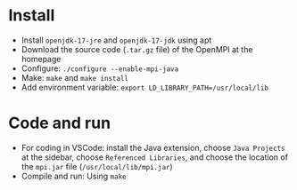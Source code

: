 # Install
- Install `openjdk-17-jre` and `openjdk-17-jdk` using apt
- Download the source code (`.tar.gz` file) of the OpenMPI at the homepage
- Configure: `./configure --enable-mpi-java`
- Make: `make` and `make install`
- Add environment variable: `export LD_LIBRARY_PATH=/usr/local/lib`
# Code and run
- For coding in VSCode: install the Java extension, choose `Java Projects` at the sidebar, choose `Referenced Libraries`, and choose the location of the `mpi.jar` file (`/usr/local/lib/mpi.jar`)
- Compile and run: Using `make`